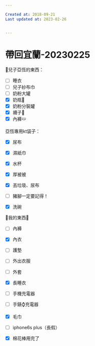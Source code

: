 ```yaml
---

Created at: 2018-09-21
Last updated at: 2023-02-26


---
```


# 帶回宜蘭-20230225


👦兒子亞恆的東西：

- [ ] 睡衣
- [ ] 兒子紗布巾
- [ ] 奶粉大罐
- [x] 奶瓶🍼
- [x] 奶粉分裝罐
- [x] 襪子🧦
- [x] 內褲🩲

亞恆專用kt袋子：

- [x] 尿布
- [x] 濕紙巾
- [x] 水杯
- [x] 厚被被

- [x] 丟垃圾、尿布
- [ ] 豬腳一定要記得！
- [x] 洗碗

🥨我的東西🥨

- [ ] 內褲
- [x] 內衣
- [ ] 護墊
- [ ] 外出衣服
- [ ] 外套
- [x] 長睡衣
- [ ] 手機充電器
- [ ] 手錶⌚️充電器
- [x] 毛巾
- [ ] iphone6s plus（長假）
- [x] 棉花棒用完了

